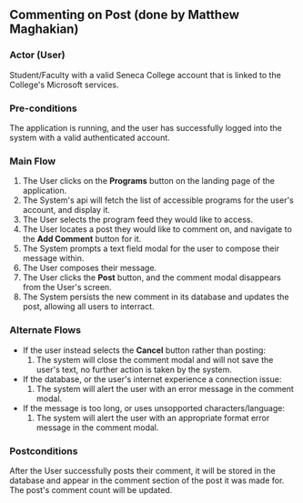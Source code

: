 ## Commenting on Post (done by Matthew Maghakian)

### Actor (User)
Student/Faculty with a valid Seneca College account that is linked to the College's Microsoft services.

### Pre-conditions
The application is running, and the user has successfully logged into the system with a valid authenticated account.

### Main Flow
1. The User clicks on the **Programs** button on the landing page of the application.
2. The System's api will fetch the list of accessible programs for the user's account, and display it.
4. The User selects the program feed they would like to access.
5. The User locates a post they would like to comment on, and navigate to the **Add Comment** button for it.
6. The System prompts a text field modal for the user to compose their message within.
7. The User composes their message.
8. The User clicks the **Post** button, and the comment modal disappears from the User's screen.
9. The System persists the new comment in its database and updates the post, allowing all users to interract.

### Alternate Flows
- If the user instead selects the **Cancel** button rather than posting:
  1. The system will close the comment modal and will not save the user's text, no further action is taken by the system.
- If the database, or the user's internet experience a connection issue:
  1. The system will alert the user with an error message in the comment modal.
- If the message is too long, or uses unsopported characters/language:
  1. The system will alert the user with an appropriate format error message in the comment modal.

### Postconditions
After the User successfully posts their comment, it will be stored in the database and appear in the comment section of the post it was made for.
The post's comment count will be updated.
